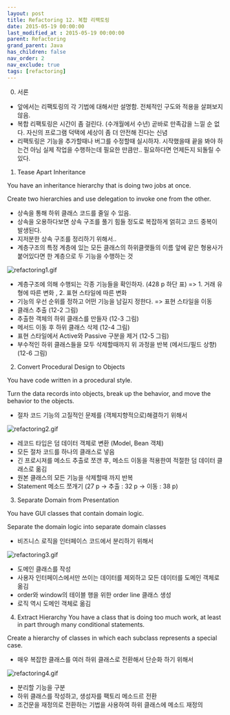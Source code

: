 ```yaml
---
layout: post
title: Refactoring 12. 복합 리팩토링
date: 2015-05-19 00:00:00
last_modified_at : 2015-05-19 00:00:00
parent: Refactoring
grand_parent: Java
has_children: false
nav_order: 2
nav_exclude: true
tags: [refactoring]
---
```



0. 서론

- 앞에서는 리팩토링의 각 기법에 대해서만 설명함. 전체적인 구도와 적용을 살펴보지 않음.
- 복합 리팩토링은 시간이 좀 걸린다. (수개월에서 수년)
  곧바로 만족감을 느낄 순 없다. 자신의 프로그램 덕택에 세상이 좀 더 안전해 진다는 신념 
- 리팩토링은 기능을 추가할때나 버그를 수정할때 실시하자. 시작했을때 끝을 봐야 하는건 아님
  실제 작업을 수행하는데 필요한 만큼만.. 필요하다면 언제든지 되돌릴 수 있다.



1. Tease Apart Inheritance

You have an inheritance hierarchy that is doing two jobs at once.

Create two hierarchies and use delegation to invoke one from the other.

- 상속을 통해 하위 클래스 코드를 줄일 수 있음.
- 상속을 오용하다보면 상속 구조를 풀기 힘들 정도로 복잡하게 얽히고 코드 중복이 발생된다.
- 지저분한 상속 구조를 정리하기 위해서..
- 계층구조의 특정 계층에 있는 모든 클래스의 하위클랫들의 이름 앞에 같은 형용사가 붙어있다면 한 계층으로 두 기능을 수행하는 것

![refactoring1.gif](../img/refactoring1.gif)
         



- 계층구조에 의해 수행되는 각종 기능들을 확인하자. (428 p 하단 표)
  => 1. 거래 유형에 따른 변화 , 2. 표현 스타일에 따른 변화
- 기능의 우선 순위를 정하고 어떤 기능을 남길지 정한다. 
  => 표현 스타일을 이동 
- 클래스 추출 (12-2 그림)
- 추출한 객체의 하위 클래스를 만들자 (12-3 그림)
- 메서드 이동 후 하위 클래스 삭제  (12-4 그림)
- 표현 스타일에서 Active와 Passive 구분을 제거 (12-5 그림)
- 부수적인 하위 클래스들을 모두 삭제할때까지 위 과정을 반복 (메서드/필드 상향) (12-6 그림)







2. Convert Procedural Design to Objects

You have code written in a procedural style.

Turn the data records into objects, break up the behavior, and move the behavior to the objects.

- 절차 코드 기능의 고질적인 문제를 (객체지향적으로)해결하기 위해서

![refactoring2.gif](../img/refactoring2.gif)
              



- 레코드 타입은 덤 데이터 객체로 변환 (Model, Bean 객체)
- 모든 절차 코드를 하나의 클래스로 넣음
- 긴 프로시져를 메소드 추출로 쪼갠 후, 메소드 이동을 적용한여 적절한 덤 데이터 클래스로 옮김
- 원본 클래스의 모든 기능을 삭제할때 까지 반복
- Statement 메소드 쪼개기 (27 p -> 추출 : 32 p -> 이동 : 38 p)

3.  Separate Domain from Presentation

You have GUI classes that contain domain logic.

Separate the domain logic into separate domain classes

- 비즈니스 로직을 인터페이스 코드에서 분리하기 위해서


![refactoring3.gif](../img/refactoring3.gif)
                     



- 도메인 클래스를 작성
- 사용자 인터페이스에서만 쓰이는 데이터를 제외하고 모든 데이터를 도메인 객체로 옮김
- order와 window의 테이블 행을 위한 order line 클래스 생성
- 로직 역시 도메인 객체로 옮김



4. Extract Hierarchy
You have a class that is doing too much work, at least in part through many conditional statements.

Create a hierarchy of classes in which each subclass represents a special case.

- 매우 복잡한 클래스를 여러 하위 클래스로 전환해서 단순화 하기 위해서 


![refactoring4.gif](../img/refactoring4.gif)

            



- 분리할 기능을 구분
- 하위 클래스를 작성하고, 생성자를 팩토리 메소드르 전환
- 조건문을 재정의로 전환하는 기법을 사용하여 하위 클래스에 메소드 재정의
